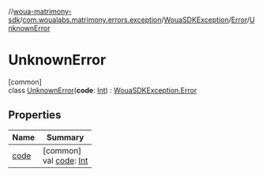//[woua-matrimony-sdk](../../../../../index.md)/[com.woualabs.matrimony.errors.exception](../../../index.md)/[WouaSDKException](../../index.md)/[Error](../index.md)/[UnknownError](index.md)

# UnknownError

[common]\
class [UnknownError](index.md)(**code**: [Int](https://kotlinlang.org/api/latest/jvm/stdlib/kotlin/-int/index.html)) : [WouaSDKException.Error](../index.md)

## Properties

| Name | Summary |
|---|---|
| [code](index.md#-1675621224%2FProperties%2F-2142679453) | [common]<br>val [code](index.md#-1675621224%2FProperties%2F-2142679453): [Int](https://kotlinlang.org/api/latest/jvm/stdlib/kotlin/-int/index.html) |
